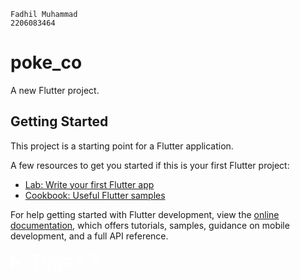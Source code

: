 ```
Fadhil Muhammad
2206083464
```

# poke_co

A new Flutter project.

## Getting Started

This project is a starting point for a Flutter application.

A few resources to get you started if this is your first Flutter project:

- [Lab: Write your first Flutter app](https://docs.flutter.dev/get-started/codelab)
- [Cookbook: Useful Flutter samples](https://docs.flutter.dev/cookbook)

For help getting started with Flutter development, view the
[online documentation](https://docs.flutter.dev/), which offers tutorials,
samples, guidance on mobile development, and a full API reference.

<details>
<summary style="color: white; font-size: 30px">Tugas 7</summary>

# Perbedaan utama antara **StatelessWidget** dan **StatefulWidget** dalam konteks pengembangan aplikasi Flutter:

## StatelessWidget

- **StatelessWidget** adalah widget yang mendeskripsikan bagian dari antarmuka pengguna yang dapat dikonfigurasi secara statis atau tidak berubah.
- Tidak dapat mengubah state setelah dibuat. Jika kita perlu mengubah tampilan widget, kita harus membuatnya lagi dengan data baru.
- StatelessWidget biasanya digunakan ketika bagian dari UI tidak bergantung pada apa pun selain konfigurasi awal dan konteks bawaan.
- Contoh: Icon, IconButton, dan Text adalah contoh widget yang tidak berubah.

## StatefulWidget

- **StatefulWidget**, di sisi lain, adalah widget yang dapat berubah sepanjang waktu (misal, dapat berubah selama runtime).
- Dapat mempertahankan state yang mungkin berubah selama durasi hidup widget.
- StatefulWidget biasanya digunakan untuk data yang dapat berubah selama waktu hidup widget. Misalnya, nilai dari slider, atau teks dalam teks field.
- Contoh: Checkbox, Radio, Slider, InkWell, Form, dan TextField adalah contoh widget yang dapat berubah.

## Sebutkan seluruh widget yang kamu gunakan untuk menyelesaikan tugas ini dan jelaskan fungsinya masing-masing.

Berikut adalah daftar widget yang digunakan dalam tugas ini beserta penjelasan fungsinya:

1. `MaterialApp`: 
   - Fungsi: Widget yang digunakan untuk menginisialisasi aplikasi Flutter dengan konfigurasi dasar, seperti tema dan judul aplikasi.

2. `Scaffold`:
   - Fungsi: Widget yang menyediakan struktur kerangka aplikasi, termasuk AppBar dan body.

3. `AppBar`:
   - Fungsi: Widget yang digunakan untuk menampilkan bilah atas (app bar) yang biasanya berisi judul aplikasi.

4. `Text`:
   - Fungsi: Widget yang digunakan untuk menampilkan teks.

5. `GridView.count`:
   - Fungsi: Widget yang digunakan untuk membuat tata letak berbasis grid dengan jumlah baris dan kolom yang tetap.

6. `Container`:
   - Fungsi: Widget yang digunakan untuk mengelompokkan elemen-elemen lain dan mengatur properti seperti padding dan warna latar belakang.

7. `Icon`:
   - Fungsi: Widget yang digunakan untuk menampilkan ikon.

8. `InkWell`:
   - Fungsi: Widget yang membuat area responsif terhadap sentuhan (tappable) dan digunakan di sekitar konten yang ingin merespons sentuhan pengguna.

9. `Padding`:
   - Fungsi: Widget yang digunakan untuk menambahkan padding (ruang putih) ke elemen-elemen lainnya.

10. `Column`:
    - Fungsi: Widget yang digunakan untuk mengatur elemen-elemen secara vertikal dalam kolom.

11. `SnackBar`:
    - Fungsi: Widget yang digunakan untuk menampilkan pesan singkat (biasanya sebagai umpan balik) di bagian bawah layar.

# Implementasi Checklist
1. Untuk memulai atau membuat sebuah program Flutter baru, jalankan perintah berikut pada command prompt atau terminal:
    ```shell
    flutter create poke_co
    ```
    Dengan begitu, konfigurasi dasar untuk proyek Flutter akan tergenerate di folder `poke_co`.


2. Tahapan-tahapan untuk membuat tiga tombol dengan ikon dan teks untuk "Lihat Item", "Tambah Item", dan "Logout" adalah:

    - Mengatur isi file `main.dart` sesuai dengan isi pada file [main.dart](lib/main.dart) pada direktori `lib/main.dart`
    - Membuat dan mengatur isi file `menu.dart` sehingga sesuai dengan isi pada file [menu.dart](lib/menu.dart) pada direktori `lib/menu.dart`.

    Dalam file [menu.dart](lib/menu.dart) terdapat class HomeButtons yang menyimpan tombol-tombol yang akan ditampilkan sebagai berikut:
    ```dart
    class HomeButtons {
            final String name;
            final IconData icon;

            HomeButtons(this.name, this.icon);
        }
    ```
    dan juga ditambahkan kode berikut pada [menu.dart](lib/menu.dart):
    ```dart
        class ShopCard extends StatelessWidget {
        final HomeButtons item;

        // Map untuk menentukan warna background dari card
        static const Map<String, Color> itemColors = {
            "Lihat Item": Colors.blue,
            "Tambah Item": Colors.green,
            "Logout": Colors.red,
        };

        const ShopCard(this.item, {super.key}); // Constructor

        @override
        Widget build(BuildContext context) {
            Color backGroundColor = itemColors[item.name]!; // Set warna background sesuai map

            return Material(
            color: backGroundColor, // Set warna background sesuai map
            child: InkWell(
                // Area responsive terhadap sentuhan
                onTap: () {
                // Memunculkan SnackBar ketika diklik
                ScaffoldMessenger.of(context)
                    ..hideCurrentSnackBar()
                    ..showSnackBar(SnackBar(
                        content: Text("Kamu telah menekan tombol ${item.name}!")));
                },
                child: Container(
                // Container untuk menyimpan Icon dan Text
                padding: const EdgeInsets.all(8),
                child: Center(
                    child: Column(
                    mainAxisAlignment: MainAxisAlignment.center,
                    children: [
                        Icon(
                        item.icon,
                        color: Colors.white,
                        size: 30.0,
                        ),
                        const Padding(padding: EdgeInsets.all(3)),
                        Text(
                        item.name,
                        textAlign: TextAlign.center,
                        style: const TextStyle(color: Colors.white),
                        ),
                    ],
                    ),
                ),
                ),
            ),
            );
        }
    }
    ```